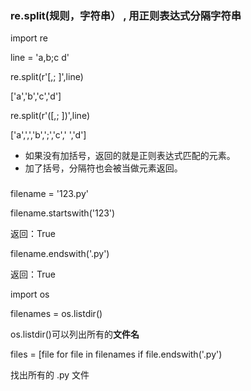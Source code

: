 ### re.split(规则，字符串） , 用正则表达式分隔字符串

import re 

line = 'a,b;c d' 

re.split(r'[,; ]',line) 

['a','b','c','d'] 

re.split(r'([,; ])',line) 

['a',',','b',';','c',' ','d']

- 如果没有加括号，返回的就是正则表达式匹配的元素。
- 加了括号，分隔符也会被当做元素返回。 


### 
filename = '123.py' 

filename.startswith('123') 

返回：True 

filename.endswith('.py') 

返回：True 


import os 

filenames = os.listdir() 

os.listdir()可以列出所有的**文件名**


files = [file for file in filenames if file.endswith('.py') 

找出所有的 .py 文件
 


